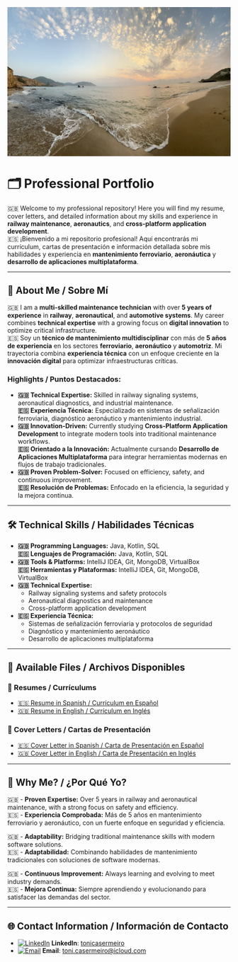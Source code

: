 ![MasterHead](https://raw.githubusercontent.com/tonicasermeiro/Pictures/e1f7f1b2cbe99fdbf76e22783e28656d79ee43ab/IMG_4399.jpeg)  

# 🗂️ **Professional Portfolio**  

🇬🇧 Welcome to my professional repository! Here you will find my resume, cover letters, and detailed information about my skills and experience in **railway maintenance**, **aeronautics**, and **cross-platform application development**.  
🇪🇸 ¡Bienvenido a mi repositorio profesional! Aquí encontrarás mi currículum, cartas de presentación e información detallada sobre mis habilidades y experiencia en **mantenimiento ferroviario**, **aeronáutica** y **desarrollo de aplicaciones multiplataforma**.  

---

## 👋 **About Me / Sobre Mí**  

🇬🇧 I am a **multi-skilled maintenance technician** with over **5 years of experience** in **railway**, **aeronautical**, and **automotive systems**. My career combines **technical expertise** with a growing focus on **digital innovation** to optimize critical infrastructure.  
🇪🇸 Soy un **técnico de mantenimiento multidisciplinar** con más de **5 años de experiencia** en los sectores **ferroviario**, **aeronáutico** y **automotriz**. Mi trayectoria combina **experiencia técnica** con un enfoque creciente en la **innovación digital** para optimizar infraestructuras críticas.  

### **Highlights / Puntos Destacados:**  
- **🇬🇧 Technical Expertise:** Skilled in railway signaling systems, aeronautical diagnostics, and industrial maintenance.  
  **🇪🇸 Experiencia Técnica:** Especializado en sistemas de señalización ferroviaria, diagnóstico aeronáutico y mantenimiento industrial.  
- **🇬🇧 Innovation-Driven:** Currently studying **Cross-Platform Application Development** to integrate modern tools into traditional maintenance workflows.  
  **🇪🇸 Orientado a la Innovación:** Actualmente cursando **Desarrollo de Aplicaciones Multiplataforma** para integrar herramientas modernas en flujos de trabajo tradicionales.  
- **🇬🇧 Proven Problem-Solver:** Focused on efficiency, safety, and continuous improvement.  
  **🇪🇸 Resolución de Problemas:** Enfocado en la eficiencia, la seguridad y la mejora continua.  

---

## 🛠️ **Technical Skills / Habilidades Técnicas**  

- **🇬🇧 Programming Languages:** Java, Kotlin, SQL  
  **🇪🇸 Lenguajes de Programación:** Java, Kotlin, SQL  
- **🇬🇧 Tools & Platforms:** IntelliJ IDEA, Git, MongoDB, VirtualBox  
  **🇪🇸 Herramientas y Plataformas:** IntelliJ IDEA, Git, MongoDB, VirtualBox  
- **🇬🇧 Technical Expertise:**  
  - Railway signaling systems and safety protocols  
  - Aeronautical diagnostics and maintenance  
  - Cross-platform application development  
- **🇪🇸 Experiencia Técnica:**  
  - Sistemas de señalización ferroviaria y protocolos de seguridad  
  - Diagnóstico y mantenimiento aeronáutico  
  - Desarrollo de aplicaciones multiplataforma  

---

## 📝 **Available Files / Archivos Disponibles**  

### 📌 Resumes / Currículums  
- [🇪🇸 Resume in Spanish / Currículum en Español](https://github.com/tonicasermeiro/Joan_Antoni_Casermeiro_Professional_Profile/blob/main/CV_Joan_Antoni_Casermeiro_ES.md)  
- [🇬🇧 Resume in English / Currículum en Inglés](https://github.com/tonicasermeiro/Joan_Antoni_Casermeiro_Professional_Profile/blob/main/CV_Joan_Antoni_Casermeiro_EN.md)  

### 📌 Cover Letters / Cartas de Presentación  
- [🇪🇸 Cover Letter in Spanish / Carta de Presentación en Español](https://github.com/tonicasermeiro/Joan_Antoni_Casermeiro_Professional_Profile/blob/main/Carta_Presentacion_Joan_Antoni_Casermeiro_ES.md)  
- [🇬🇧 Cover Letter in English / Carta de Presentación en Inglés](https://github.com/tonicasermeiro/Joan_Antoni_Casermeiro_Professional_Profile/blob/main/Cover_Letter_Joan_Antoni_Casermeiro.md)  

---

## 🌟 **Why Me? / ¿Por Qué Yo?**  

🇬🇧 - **Proven Expertise:** Over 5 years in railway and aeronautical maintenance, with a strong focus on safety and efficiency.  
🇪🇸 - **Experiencia Comprobada:** Más de 5 años en mantenimiento ferroviario y aeronáutico, con un fuerte enfoque en seguridad y eficiencia.  

🇬🇧 - **Adaptability:** Bridging traditional maintenance skills with modern software solutions.  
🇪🇸 - **Adaptabilidad:** Combinando habilidades de mantenimiento tradicionales con soluciones de software modernas.  

🇬🇧 - **Continuous Improvement:** Always learning and evolving to meet industry demands.  
🇪🇸 - **Mejora Continua:** Siempre aprendiendo y evolucionando para satisfacer las demandas del sector.  

---

## 🌐 **Contact Information / Información de Contacto**  

- [![LinkedIn](https://img.shields.io/badge/LinkedIn-0077B5?style=flat&logo=linkedin&logoColor=white)](https://www.linkedin.com/in/tonicasermeiro) **LinkedIn**: [tonicasermeiro](https://www.linkedin.com/in/tonicasermeiro)  
- [![Email](https://img.shields.io/badge/Email-0078D4?style=flat&logo=apple&logoColor=white)](mailto:toni.casermeiro@icloud.com) **Email**: [toni.casermeiro@icloud.com](mailto:toni.casermeiro@icloud.com)  